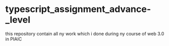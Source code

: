 # typescript_assignment_advance-_level
this repository contain all ny work which i done during ny course of web 3.0 in PIAIC 
